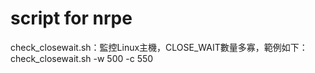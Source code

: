 # script for nrpe
  check_closewait.sh：監控Linux主機，CLOSE_WAIT數量多寡，範例如下：
    check_closewait.sh -w 500 -c 550
